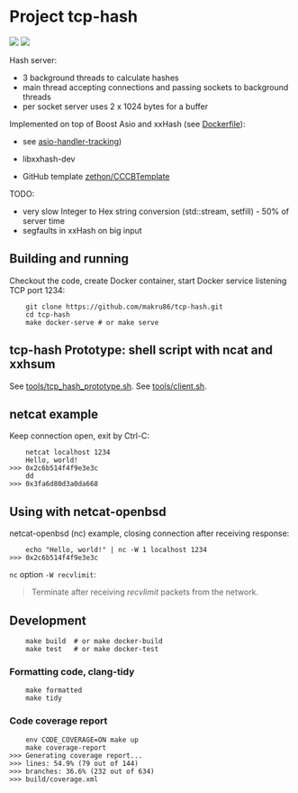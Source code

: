 # Project tcp-hash

![](https://github.com/makru86/tcp-hash/actions/workflows/ubuntu.yml/badge.svg)
![](https://img.shields.io/badge/Code%20Coverage-55%25-success?style=flat)

Hash server:

- 3 background threads to calculate hashes
- main thread accepting connections and passing sockets to background threads
- per socket server uses 2 x 1024 bytes for a buffer


Implemented on top of Boost Asio and xxHash (see [Dockerfile](Dockerfile)):
- see [asio-handler-tracking](assets/asio_handler_tracking.png))
- libxxhash-dev

- GitHub template [zethon/CCCBTemplate](https://github.com/zethon/CCCBTemplate)


TODO:
- very slow Integer to Hex string conversion (std::stream, setfill) - 50% of
  server time
- segfaults in xxHash on big input

## Building and running

Checkout the code, create Docker container, start Docker service listening TCP port 1234:

```
    git clone https://github.com/makru86/tcp-hash.git
    cd tcp-hash
    make docker-serve # or make serve
```

## tcp-hash Prototype: shell script with ncat and xxhsum

See [tools/tcp_hash_prototype.sh](tools/tcp_hash_prototype.sh).
See [tools/client.sh](tools/client.sh).

## netcat example

Keep connection open, exit by Ctrl-C:

```
    netcat localhost 1234
    Hello, world!
>>> 0x2c6b514f4f9e3e3c
    dd
>>> 0x3fa6d80d3a0da668
```

## Using with netcat-openbsd

netcat-openbsd (nc) example, closing connection after receiving response:

```
    echo "Hello, world!" | nc -W 1 localhost 1234
>>> 0x2c6b514f4f9e3e3c
```

`nc` option `-W recvlimit`:
> Terminate after receiving *recvlimit* packets from the network.

## Development

```
    make build  # or make docker-build
    make test   # or make docker-test
```

### Formatting code, clang-tidy

```
    make formatted
    make tidy
```

### Code coverage report

```
    env CODE_COVERAGE=ON make up
    make coverage-report
>>> Generating coverage report...
>>> lines: 54.9% (79 out of 144)
>>> branches: 36.6% (232 out of 634)
>>> build/coverage.xml
```
